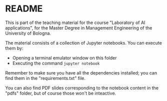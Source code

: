 # README

This is part of the teaching material for the course "Laboratory of AI applications", for the Master Degree in Management Engineering of the University of Bologna.

The material consists of a collection of Jupyter notebooks. You can execute them by:

* Opening a terminal emulator window on this folder
* Executing the command `jupyter notebook`

Remember to make sure you have all the dependencies installed; you can find them in the "requirements.txt" file.

You can also find PDF slides corresponding to the notebook content in the "pdfs" folder, but of course those won't be inteactive.


